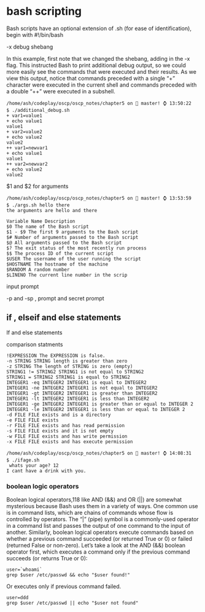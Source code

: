 # bash scripting

Bash scripts have an optional extension of
.sh (for ease of identification), begin with #!/bin/bash

-x debug shebang

In this example, first note that we changed the shebang, adding in the -x flag. This instructed Bash
to print additional debug output, so we could more easily see the commands that were executed
and their results. As we view this output, notice that commands preceded with a single “+” character
were executed in the current shell and commands preceded with a double “++” were executed in a
subshell.

```
/home/ash/codeplay/oscp/oscp_notes/chapter5 on  master! ⌚ 13:50:22
$ ./additional_debug.sh  
+ var1=value1
+ echo value1
value1
+ var2=value2
+ echo value2
value2
++ var1=newvar1
+ echo value1
value1
++ var2=newvar2
+ echo value2
value2

```

$1 and $2 for arguments

```
/home/ash/codeplay/oscp/oscp_notes/chapter5 on  master! ⌚ 13:53:59
$ ./args.sh hello there
the arguments are hello and there

```

```
Variable Name Description
$0 The name of the Bash script
$1 - $9 The first 9 arguments to the Bash script
$# Number of arguments passed to the Bash script
$@ All arguments passed to the Bash script
$? The exit status of the most recently run process
$$ The process ID of the current script
$USER The username of the user running the script
$HOSTNAME The hostname of the machine
$RANDOM A random number
$LINENO The current line number in the scrip
```

input prompt

-p and -sp , prompt and secret prompt

## if , elseif and else statements


If and else statements

comparison statments

```
!EXPRESSION The EXPRESSION is false.
-n STRING STRING length is greater than zero
-z STRING The length of STRING is zero (empty)
STRING1 != STRING2 STRING1 is not equal to STRING2
STRING1 = STRING2 STRING1 is equal to STRING2
INTEGER1 -eq INTEGER2 INTEGER1 is equal to INTEGER2
INTEGER1 -ne INTEGER2 INTEGER1 is not equal to INTEGER2
INTEGER1 -gt INTEGER2 INTEGER1 is greater than INTEGER2
INTEGER1 -lt INTEGER2 INTEGER1 is less than INTEGER2
INTEGER1 -ge INTEGER2 INTEGER1 is greater than or equal to INTEGER 2
INTEGER1 -le INTEGER2 INTEGER1 is less than or equal to INTEGER 2
-d FILE FILE exists and is a directory
-e FILE FILE exists
-r FILE FILE exists and has read permission
-s FILE FILE exists and it is not empty
-w FILE FILE exists and has write permission
-x FILE FILE exists and has execute permission
```

```
/home/ash/codeplay/oscp/oscp_notes/chapter5 on  master! ⌚ 14:08:31
$ ./ifage.sh
 whats your age? 12
I cant have a drink with you.

```

### boolean logic operators

Boolean logical operators,118 like AND (&&) and OR (||) are somewhat mysterious because Bash
uses them in a variety of ways.
One common use is in command lists, which are chains of commands whose flow is controlled by
operators. The “|” (pipe) symbol is a commonly-used operator in a command list and passes the
output of one command to the input of another. Similarly, boolean logical operators execute
commands based on whether a previous command succeeded (or returned True or 0) or failed
(returned False or non-zero).
Let’s take a look at the AND (&&) boolean operator first, which executes a command only if the
previous command succeeds (or returns True or 0):

```
user=`whoami`
grep $user /etc/passwd && echo "$user found!"
```

Or executes only if previous command failed.

```
user=ddd
grep $user /etc/passwd || echo "$user not found"
```